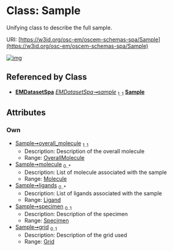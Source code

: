 
# Class: Sample

Unifying class to describe the full sample.

URI: [https://w3id.org/osc-em/oscem-schemas-spa/Sample](https://w3id.org/osc-em/oscem-schemas-spa/Sample)


[![img](https://yuml.me/diagram/nofunky;dir:TB/class/[Specimen],[Grid]<grid%200..1-++[Sample],[Specimen]<specimen%200..1-++[Sample],[Ligand]<ligands%200..*-++[Sample],[Molecule]<molecule%200..*-++[Sample],[OverallMolecule]<overall_molecule%201..1-++[Sample],[EMDatasetSpa]++-%20sample%201..1>[Sample],[OverallMolecule],[Molecule],[Ligand],[Grid],[EMDatasetSpa])](https://yuml.me/diagram/nofunky;dir:TB/class/[Specimen],[Grid]<grid%200..1-++[Sample],[Specimen]<specimen%200..1-++[Sample],[Ligand]<ligands%200..*-++[Sample],[Molecule]<molecule%200..*-++[Sample],[OverallMolecule]<overall_molecule%201..1-++[Sample],[EMDatasetSpa]++-%20sample%201..1>[Sample],[OverallMolecule],[Molecule],[Ligand],[Grid],[EMDatasetSpa])

## Referenced by Class

 *  **[EMDatasetSpa](EMDatasetSpa.md)** *[EMDatasetSpa➞sample](EMDatasetSpa_sample.md)*  <sub>1..1</sub>  **[Sample](Sample.md)**

## Attributes


### Own

 * [Sample➞overall_molecule](Sample_overall_molecule.md)  <sub>1..1</sub>
     * Description: Description of the overall molecule
     * Range: [OverallMolecule](OverallMolecule.md)
 * [Sample➞molecule](Sample_molecule.md)  <sub>0..\*</sub>
     * Description: List of molecule associated with the sample
     * Range: [Molecule](Molecule.md)
 * [Sample➞ligands](Sample_ligands.md)  <sub>0..\*</sub>
     * Description: List of ligands associated with the sample
     * Range: [Ligand](Ligand.md)
 * [Sample➞specimen](Sample_specimen.md)  <sub>0..1</sub>
     * Description: Description of the specimen
     * Range: [Specimen](Specimen.md)
 * [Sample➞grid](Sample_grid.md)  <sub>0..1</sub>
     * Description: Description of the grid used
     * Range: [Grid](Grid.md)

